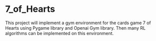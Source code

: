# 7_of_Hearts
This project will implement a gym environment for the cards game 7 of Hearts using Pygame library and Openai Gym library. Then many RL algorithms can be implemented on this environment.
